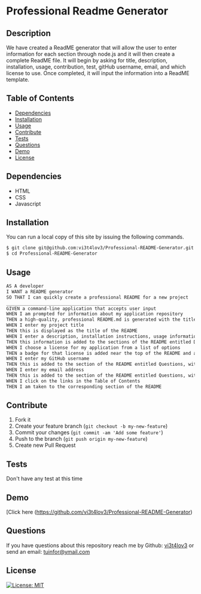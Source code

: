 
# Professional Readme Generator
## Description
We have created a ReadME generator that will allow the user to enter information for each section through node.js and it will then create a complete ReadME file. It will begin by asking for title, description, installation, usage, contribution, test, gitHub username, email, and which license to use. Once completed, it will input the information into a ReadME template.

## Table of Contents
* [Dependencies](#dependencies)
* [Installation](#installation)
* [Usage](#usage)
* [Contribute](#contribute)
* [Tests](#tests)
* [Questions](#questions)
* [Demo](#demo)
* [License](#license)
## Dependencies
- HTML
- CSS
- Javascript
## Installation
You can run a local copy of this site by issuing the following commands. 
```bash
$ git clone git@github.com:vi3t4lov3/Professional-README-Generator.git
$ cd Professional-README-Generator
```

## Usage
```md
AS A developer
I WANT a README generator
SO THAT I can quickly create a professional README for a new project
______________________________________________
GIVEN a command-line application that accepts user input
WHEN I am prompted for information about my application repository
THEN a high-quality, professional README.md is generated with the title of my project and sections entitled Description, Table of Contents, Installation, Usage, License, Contributing, Tests, and Questions
WHEN I enter my project title
THEN this is displayed as the title of the README
WHEN I enter a description, installation instructions, usage information, contribution guidelines, and test instructions
THEN this information is added to the sections of the README entitled Description, Installation, Usage, Contributing, and Tests
WHEN I choose a license for my application from a list of options
THEN a badge for that license is added near the top of the README and a notice is added to the section of the README entitled License that explains which license the application is covered under
WHEN I enter my GitHub username
THEN this is added to the section of the README entitled Questions, with a link to my GitHub profile
WHEN I enter my email address
THEN this is added to the section of the README entitled Questions, with instructions on how to reach me with additional questions
WHEN I click on the links in the Table of Contents
THEN I am taken to the corresponding section of the README
```

## Contribute
1. Fork it
2. Create your feature branch (`git checkout -b my-new-feature`)
3. Commit your changes (`git commit -am 'Add some feature'`)
4. Push to the branch (`git push origin my-new-feature`)
5. Create new Pull Request

## Tests
Don't have any test at this time

## Demo
[Click here (https://github.com/vi3t4lov3/Professional-README-Generator)
## Questions
If you have questions about this repository reach me by Github: [vi3t4lov3](https://github.com/vi3t4lov3)
or send an email: tuinfor@ymail.com 
## License
[![License: MIT](https://img.shields.io/badge/License-MIT-yellow.svg)](https://opensource.org/licenses/MIT) 
